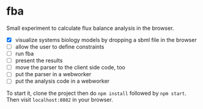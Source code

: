 # fba

Small experiment to calculate flux balance analysis in the browser.

- [x] visualize systems biology models by dropping a sbml file in the browser
- [ ] allow the user to define constraints
- [ ] run fba
- [ ] present the results
- [ ] move the parser to the client side code, too
- [ ] put the parser in a webworker
- [ ] put the analysis code in a webworker

To start it, clone the project then do `npm install` followed by `npm start`. Then visit `localhost:8082` in your browser.
